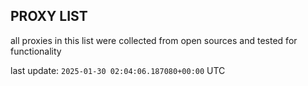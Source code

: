 ## PROXY LIST

all proxies in this list were collected from open sources and tested for functionality

last update: `2025-01-30 02:04:06.187080+00:00` UTC